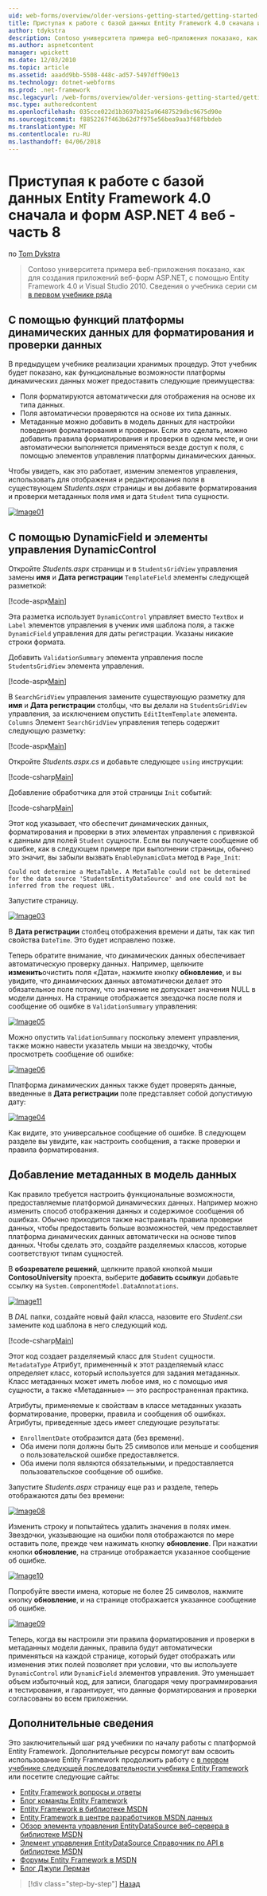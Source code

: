 ```yaml
---
uid: web-forms/overview/older-versions-getting-started/getting-started-with-ef/the-entity-framework-and-aspnet-getting-started-part-8
title: Приступая к работе с базой данных Entity Framework 4.0 сначала и ASP.NET 4, веб-формы - часть 8 | Документы Microsoft
author: tdykstra
description: Contoso университета примера веб-приложения показано, как для создания приложений веб-форм ASP.NET, использующий Entity Framework. Это образец приложения...
ms.author: aspnetcontent
manager: wpickett
ms.date: 12/03/2010
ms.topic: article
ms.assetid: aaadd9bb-5508-448c-ad57-5497dff90e13
ms.technology: dotnet-webforms
ms.prod: .net-framework
msc.legacyurl: /web-forms/overview/older-versions-getting-started/getting-started-with-ef/the-entity-framework-and-aspnet-getting-started-part-8
msc.type: authoredcontent
ms.openlocfilehash: 035cce022d1b3697b825a96487529dbc9675d90e
ms.sourcegitcommit: f8852267f463b62d7f975e56bea9aa3f68fbbdeb
ms.translationtype: MT
ms.contentlocale: ru-RU
ms.lasthandoff: 04/06/2018
---
```

<a name="getting-started-with-entity-framework-40-database-first-and-aspnet-4-web-forms---part-8"></a>Приступая к работе с базой данных Entity Framework 4.0 сначала и форм ASP.NET 4 веб - часть 8
====================
по [Tom Dykstra](https://github.com/tdykstra)

> Contoso университета примера веб-приложения показано, как для создания приложений веб-форм ASP.NET, с помощью Entity Framework 4.0 и Visual Studio 2010. Сведения о учебника серии см [в первом учебнике ряда](the-entity-framework-and-aspnet-getting-started-part-1.md)


## <a name="using-dynamic-data-functionality-to-format-and-validate-data"></a>С помощью функций платформы динамических данных для форматирования и проверки данных

В предыдущем учебнике реализации хранимых процедур. Этот учебник будет показано, как функциональные возможности платформы динамических данных может предоставить следующие преимущества:

- Поля форматируются автоматически для отображения на основе их типа данных.
- Поля автоматически проверяются на основе их типа данных.
- Метаданные можно добавить в модель данных для настройки поведения форматирования и проверки. Если это сделать, можно добавить правила форматирования и проверки в одном месте, и они автоматически выполняется применяться везде доступ к поля, с помощью элементов управления платформы динамических данных.

Чтобы увидеть, как это работает, изменим элементов управления, использовать для отображения и редактирования поля в существующем *Students.aspx* страницы и вы добавите форматирования и проверки метаданных поля имя и дата `Student` типа сущности.

[![Image01](the-entity-framework-and-aspnet-getting-started-part-8/_static/image2.png)](the-entity-framework-and-aspnet-getting-started-part-8/_static/image1.png)

## <a name="using-dynamicfield-and-dynamiccontrol-controls"></a>С помощью DynamicField и элементы управления DynamicControl

Откройте *Students.aspx* страницы и в `StudentsGridView` управления замены **имя** и **Дата регистрации** `TemplateField` элементы следующей разметкой:

[!code-aspx[Main](the-entity-framework-and-aspnet-getting-started-part-8/samples/sample1.aspx)]

Эта разметка использует `DynamicControl` управляет вместо `TextBox` и `Label` элементов управления в ученик имя шаблона поля, а также `DynamicField` управления для даты регистрации. Указаны никакие строки формата.

Добавить `ValidationSummary` элемента управления после `StudentsGridView` элемента управления.

[!code-aspx[Main](the-entity-framework-and-aspnet-getting-started-part-8/samples/sample2.aspx)]

В `SearchGridView` управления замените существующую разметку для **имя** и **Дата регистрации** столбцы, что вы делали на `StudentsGridView` управления, за исключением опустить `EditItemTemplate` элемента. `Columns` Элемент `SearchGridView` управления теперь содержит следующую разметку:

[!code-aspx[Main](the-entity-framework-and-aspnet-getting-started-part-8/samples/sample3.aspx)]

Откройте *Students.aspx.cs* и добавьте следующее `using` инструкции:

[!code-csharp[Main](the-entity-framework-and-aspnet-getting-started-part-8/samples/sample4.cs)]

Добавление обработчика для этой страницы `Init` событий:

[!code-csharp[Main](the-entity-framework-and-aspnet-getting-started-part-8/samples/sample5.cs)]

Этот код указывает, что обеспечит динамических данных, форматирования и проверки в этих элементах управления с привязкой к данным для полей `Student` сущности. Если вы получаете сообщение об ошибке, как в следующем примере при выполнении страницы, обычно это значит, вы забыли вызвать `EnableDynamicData` метод в `Page_Init`:

`Could not determine a MetaTable. A MetaTable could not be determined for the data source 'StudentsEntityDataSource' and one could not be inferred from the request URL.`

Запустите страницу.

[![Image03](the-entity-framework-and-aspnet-getting-started-part-8/_static/image4.png)](the-entity-framework-and-aspnet-getting-started-part-8/_static/image3.png)

В **Дата регистрации** столбец отображения времени и даты, так как тип свойства `DateTime`. Это будет исправлено позже.

Теперь обратите внимание, что динамических данных обеспечивает автоматическую проверку данных. Например, щелкните **изменить**очистить поля «Дата», нажмите кнопку **обновление**, и вы увидите, что динамических данных автоматически делает это обязательное поле потому, что значение не допускает значения NULL в модели данных. На странице отображается звездочка после поля и сообщение об ошибке в `ValidationSummary` управления:

[![Image05](the-entity-framework-and-aspnet-getting-started-part-8/_static/image6.png)](the-entity-framework-and-aspnet-getting-started-part-8/_static/image5.png)

Можно опустить `ValidationSummary` поскольку элемент управления, также можно навести указатель мыши на звездочку, чтобы просмотреть сообщение об ошибке:

[![Image06](the-entity-framework-and-aspnet-getting-started-part-8/_static/image8.png)](the-entity-framework-and-aspnet-getting-started-part-8/_static/image7.png)

Платформа динамических данных также будет проверять данные, введенные в **Дата регистрации** поле представляет собой допустимую дату:

[![Image04](the-entity-framework-and-aspnet-getting-started-part-8/_static/image10.png)](the-entity-framework-and-aspnet-getting-started-part-8/_static/image9.png)

Как видите, это универсальное сообщение об ошибке. В следующем разделе вы увидите, как настроить сообщения, а также проверки и правила форматирования.

## <a name="adding-metadata-to-the-data-model"></a>Добавление метаданных в модель данных

Как правило требуется настроить функциональные возможности, предоставляемые платформой динамических данных. Например можно изменить способ отображения данных и содержимое сообщения об ошибках. Обычно приходится также настраивать правила проверки данных, чтобы предоставить больше возможностей, чем предоставляет платформа динамических данных автоматически на основе типов данных. Чтобы сделать это, создайте разделяемых классов, которые соответствуют типам сущностей.

В **обозревателе решений**, щелкните правой кнопкой мыши **ContosoUniversity** проекта, выберите **добавить ссылку**и добавьте ссылку на `System.ComponentModel.DataAnnotations`.

[![Image11](the-entity-framework-and-aspnet-getting-started-part-8/_static/image12.png)](the-entity-framework-and-aspnet-getting-started-part-8/_static/image11.png)

В *DAL* папки, создайте новый файл класса, назовите его *Student.cs*и замените код шаблона в него следующий код.

[!code-csharp[Main](the-entity-framework-and-aspnet-getting-started-part-8/samples/sample6.cs)]

Этот код создает разделяемый класс для `Student` сущности. `MetadataType` Атрибут, примененный к этот разделяемый класс определяет класс, который используется для задания метаданных. Класс метаданных может иметь любое имя, но с помощью имя сущности, а также «Метаданные» — это распространенная практика.

Атрибуты, применяемые к свойствам в классе метаданных указать форматирование, проверки, правила и сообщения об ошибках. Атрибуты, приведенные здесь имеет следующие результаты:

- `EnrollmentDate` отобразится дата (без времени).
- Оба имени поля должны быть 25 символов или меньше и сообщения о пользовательской ошибке предоставляется.
- Оба имени поля являются обязательными, и предоставляется пользовательское сообщение об ошибке.

Запустите *Students.aspx* страницу еще раз и разделе, теперь отображаются даты без времени:

[![Image08](the-entity-framework-and-aspnet-getting-started-part-8/_static/image14.png)](the-entity-framework-and-aspnet-getting-started-part-8/_static/image13.png)

Изменить строку и попытайтесь удалить значения в полях имен. Звездочки, указывающие на ошибки поля отображаются по мере оставить поле, прежде чем нажимать кнопку **обновление**. При нажатии кнопки **обновление**, на странице отображается указанное сообщение об ошибке.

[![Image10](the-entity-framework-and-aspnet-getting-started-part-8/_static/image16.png)](the-entity-framework-and-aspnet-getting-started-part-8/_static/image15.png)

Попробуйте ввести имена, которые не более 25 символов, нажмите кнопку **обновление**, и на странице отображается указанное сообщение об ошибке.

[![Image09](the-entity-framework-and-aspnet-getting-started-part-8/_static/image18.png)](the-entity-framework-and-aspnet-getting-started-part-8/_static/image17.png)

Теперь, когда вы настроили эти правила форматирования и проверки в метаданных модели данных, правила будут автоматически применяться на каждой странице, который будет отображать или изменения этих полей позволяет при условии, что вы используете `DynamicControl` или `DynamicField` элементов управления. Это уменьшает объем избыточный код, для записи, благодаря чему программирования и тестирования, и гарантирует, что данные форматирования и проверки согласованы во всем приложении.

## <a name="more-information"></a>Дополнительные сведения

Это заключительный шаг ряд учебники по началу работы с платформой Entity Framework. Дополнительные ресурсы помогут вам освоить использование Entity Framework продолжить работу с [в первом учебнике следующей последовательности учебника Entity Framework](../continuing-with-ef/using-the-entity-framework-and-the-objectdatasource-control-part-1-getting-started.md) или посетите следующие сайты:

- [Entity Framework вопросы и ответы](http://www.ef-faq.org/introduction.html)
- [Блог команды Entity Framework](https://blogs.msdn.com/b/adonet/)
- [Entity Framework в библиотеке MSDN](https://msdn.microsoft.com/library/bb399572.aspx)
- [Entity Framework в центре разработчиков MSDN данных](https://msdn.microsoft.com/data/ef.aspx)
- [Обзор элемента управления EntityDataSource веб-сервера в библиотеке MSDN](https://msdn.microsoft.com/library/cc488502.aspx)
- [Элемент управления EntityDataSource Справочник по API в библиотеке MSDN](https://msdn.microsoft.com/library/system.web.ui.webcontrols.entitydatasource.aspx)
- [Форумы Entity Framework в MSDN](https://social.msdn.microsoft.com/forums/adodotnetentityframework/)
- [Блог Джули Лерман](http://thedatafarm.com/blog/)

> [!div class="step-by-step"]
> [Назад](the-entity-framework-and-aspnet-getting-started-part-7.md)

